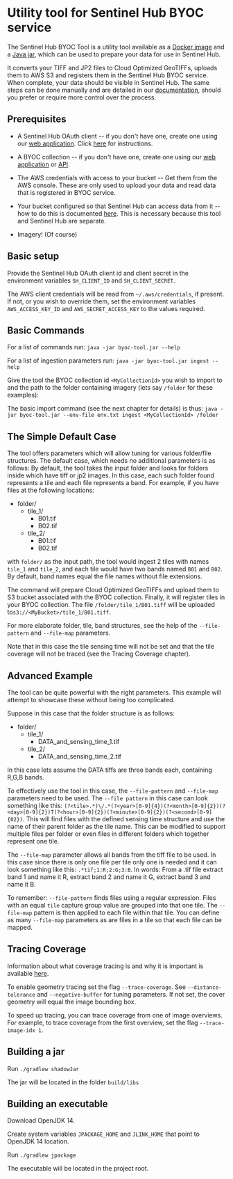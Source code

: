 # Utility tool for Sentinel Hub BYOC service

The Sentinel Hub BYOC Tool is a utility tool available as a [Docker image](https://hub.docker.com/r/sentinelhub/byoc-tool) and a [Java jar](https://github.com/sentinel-hub/byoc-tool/releases), which can be used to prepare your data for use in Sentinel Hub.

It converts your TIFF and JP2 files to Cloud Optimized GeoTIFFs, uploads them to AWS S3 and registers them in the Sentinel Hub BYOC service. When complete, your data should be visible in Sentinel Hub. The same steps can be done manually and are detailed in our [documentation](https://docs.sentinel-hub.com/api/latest/#/API/byoc), should you prefer or require more control over the process.

## Prerequisites

- A Sentinel Hub OAuth client -- if you don't have one, create one using our [web application](https://apps.sentinel-hub.com/dashboard). Click [here](https://docs.sentinel-hub.com/api/latest/#/API/authentication) for instructions.

- A BYOC collection -- if you don't have one, create one using our [web application](https://apps.sentinel-hub.com/dashboard/#/byoc) or [API](https://docs.sentinel-hub.com/api/latest/reference/?service=byoc).

- The AWS credentials with access to your bucket -- Get them from the AWS console. These are only used to upload your data and read data that is registered in BYOC service.

- Your bucket configured so that Sentinel Hub can access data from it -- how to do this is documented [here](https://docs.sentinel-hub.com/api/latest/#/API/byoc?id=configuring-the-bucket). This is necessary because this tool and Sentinel Hub are separate.

- Imagery! (Of course)

## Basic setup

Provide the Sentinel Hub OAuth client id and client secret in the environment variables `SH_CLIENT_ID` and `SH_CLIENT_SECRET`.

The AWS client credentials will be read from `~/.aws/credentials`, if present. If not, or you wish to override them, set the environment variables `AWS_ACCESS_KEY_ID` and `AWS_SECRET_ACCESS_KEY` to the values required.

## Basic Commands

For a list of commands run: `java -jar byoc-tool.jar --help`

For a list of ingestion parameters run: `java -jar byoc-tool.jar ingest --help`

Give the tool the BYOC collection id `<MyCollectionId>` you wish to import to and the path to the folder containing imagery (lets say `/folder` for these examples):

The basic import command (see the next chapter for details) is thus: `java -jar byoc-tool.jar --env-file env.txt ingest <MyCollectionId> /folder`

## The Simple Default Case

The tool offers parameters which will allow tuning for various folder/file structures. The default case, which needs no additional parameters is as follows:
By default, the tool takes the input folder and looks for folders inside which have tiff or jp2 images. In this case, each such folder found represents a tile and each file represents a band. For example, if you have files at the following locations:

- folder/
  - tile_1/
    - B01.tif
    - B02.tif
  - tile_2/
    - B01.tif
    - B02.tif

with `folder/` as the input path, the tool would ingest 2 tiles with names `tile_1` and `tile_2`, and each tile would have two bands named `B01` and `B02`. By default, band names equal the file names without file extensions.

The command will prepare Cloud Optimized GeoTIFFs and upload them to S3 bucket associated with the BYOC collection. Finally, it will register tiles in your BYOC collection. The file `/folder/tile_1/B01.tiff` will be uploaded to`s3://<MyBucket>/tile_1/B01.tiff`.

For more elaborate folder, tile, band structures, see the help of the `--file-pattern` and `--file-map` parameters.

Note that in this case the tile sensing time will not be set and that the tile coverage will not be traced (see the Tracing Coverage chapter).

## Advanced Example

The tool can be quite powerful with the right parameters. This example will attempt to showcase these without being too complicated.

Suppose in this case that the folder structure is as follows:

- folder/
  - tile_1/
    - DATA_and_sensing_time_1.tif
  - tile_2/
    - DATA_and_sensing_time_2.tif

In this case lets assume the DATA tiffs are three bands each, containing R,G,B bands.

To effectively use the tool in this case, the `--file-pattern` and `--file-map` parameters need to be used. The `--file pattern` in this case can look something like this: `(?<tile>.*)\/.*(?<year>[0-9]{4})(?<month>[0-9]{2})(?<day>[0-9]{2})T(?<hour>[0-9]{2})(?<minute>[0-9]{2})(?<second>[0-9]{02})`. This will find files with the defined sensing time structure and use the name of their parent folder as the tile name. This can be modified to support multiple files per folder or even files in different folders which together represent one tile.

The `--file-map` parameter allows all bands from the tiff file to be used. In this case since there is only one file per tile only one is needed and it can look something like this: `.*tif;1:R;2:G;3:B`. In words: From a .tif file extract band 1 and name it R, extract band 2 and name it G, extract band 3 and name it B.

To remember: `--file-pattern` finds files using a regular expression. Files with an equal `tile` capture group value are grouped into that one tile. The `--file-map` pattern is then applied to each file within that tile. You can define as many `--file-map` parameters as are files in a tile so that each file can be mapped.


## Tracing Coverage

Information about what coverage tracing is and why it is important is available [here](https://docs.sentinel-hub.com/api/latest/#/API/byoc?id=a-note-about-cover-geometries).

To enable geometry tracing set the flag `--trace-coverage`. See `--distance-tolerance` and `--negative-buffer` for tuning parameters. If not set, the cover geometry will equal the image bounding box.

To speed up tracing, you can trace coverage from one of image overviews. For example, to trace coverage from the first overview, set the flag `--trace-image-idx 1`.

## Building a jar

Run `./gradlew shadowJar`

The jar will be located in the folder `build/libs`

## Building an executable

Download OpenJDK 14.

Create system variables `JPACKAGE_HOME` and `JLINK_HOME` that point to OpenJDK 14 location.

Run `./gradlew jpackage`

The executable will be located in the project root.
